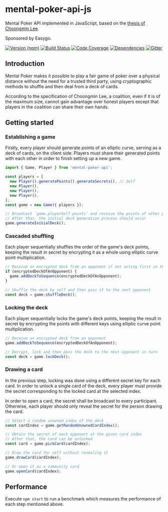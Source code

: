 # mental-poker-api-js

Mental Poker API implemented in JavaScript, based on the
[thesis of Choongmin Lee](http://www.clee.kr/thesis.pdf).

Sponsored by Easygo.

[![Version (npm)](https://img.shields.io/npm/v/mental-poker-api.svg)](https://npmjs.com/package/mental-poker-api)
[![Build Status](https://img.shields.io/travis/mental-poker/mental-poker-api-js/master.svg)](https://travis-ci.org/mental-poker/mental-poker-api-js)
[![Code Coverage](https://img.shields.io/codecov/c/github/mental-poker/mental-poker-api-js/master.svg)](https://codecov.io/gh/mental-poker/mental-poker-api-js)
[![Dependencies](https://img.shields.io/david/mental-poker/mental-poker-api-js.svg)](https://david-dm.org/mental-poker/mental-poker-api-js)
[![Gitter](https://img.shields.io/gitter/room/mental-poker/mental-poker-api-js.svg)](https://gitter.im/mental-poker/mental-poker-api-js)

## Introduction

Mental Poker makes it possible to play a fair game of poker over a physical
distance without the need for a trusted third party, using cryptographic
methods to shuffle and then deal from a deck of cards.

According to the specification of Choongmin Lee, a coalition, even if it is of
the maximum size, cannot gain advantage over honest players except that players
in the coalition can share their own hands.

## Getting started

### Establishing a game

Firstly, every player should generate points of an elliptic curve, serving as a
deck of cards, on the client side. Players must share their generated points
with each other in order to finish setting up a new game.

```js
import { Game, Player } from 'mental-poker-api';

const players = [
  new Player().generatePoints().generateSecrets(), // Self
  new Player(),
  new Player(),
  new Player(),
];
const game = new Game({ players });

// Broadcast `game.playerSelf.points` and receive the points of other players
// After that, the initial deck generation process should occur
game.generateInitialDeck();
```

### Cascaded shuffling

Each player sequentially shuffles the order of the game's deck points, keeping
the result in secret by encrypting it as a whole using elliptic curve point
multiplication.

```js
// Receive an encrypted deck from an opponent if not acting first in the turn
if (encryptedDeckOfAnOpponent) {
  game.addDeckToSequence(encryptedDeckOfAnOpponent);
}

// Shuffle the deck by self and then pass it to the next opponent
const deck = game.shuffleDeck();
```

### Locking the deck

Each player sequentially locks the game's deck points, keeping the result in
secret by encrypting the points with different keys using elliptic curve point
multiplication.

```js
// Receive an encrypted deck from an opponent
game.addDeckToSequence(encryptedDeckOfAnOpponent);

// Decrypt, lock and then pass the deck to the next opponent in turn
const deck = game.lockDeck();
```

### Drawing a card

In the previous step, locking was done using a different secret key for each
card. In order to unlock a single card of the deck, every player must provide
the secret corresponding to the locked card at the selected index.

In order to open a card, the secret shall be broadcast to every participant.
Otherwise, each player should only reveal the secret for the person drawing the
card.

```js
// Select a random unowned index of the deck
const cardIndex = game.getRandomUnownedCardIndex();

// Obtain the secret of each opponent at the given card index
// After that, the card can be unlocked
const card = game.pickCard(cardIndex);

// Draw the card for self without revealing it
game.drawCard(cardIndex);

// Or open it as a community card
game.openCard(cardIndex);
```

## Performance

Execute `npm start` to run a benchmark which measures the performance of each
step mentioned above.
